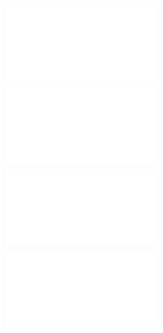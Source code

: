 ![@](steps/_.3eb68380.md)

![@](steps/_.fa3ad648.md)

![@](steps/_.47c08e98.md)

![@](steps/_.2515f098.md)